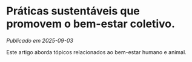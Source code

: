 # Práticas sustentáveis que promovem o bem-estar coletivo.

*Publicado em 2025-09-03*

Este artigo aborda tópicos relacionados ao bem-estar humano e animal.
